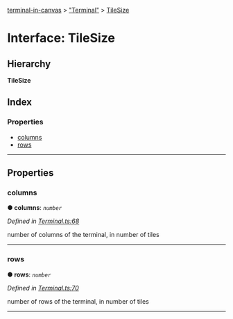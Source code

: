 [terminal-in-canvas](../README.md) > ["Terminal"](../modules/_terminal_.md) > [TileSize](../interfaces/_terminal_.tilesize.md)

# Interface: TileSize

## Hierarchy

**TileSize**

## Index

### Properties

* [columns](_terminal_.tilesize.md#columns)
* [rows](_terminal_.tilesize.md#rows)

---

## Properties

<a id="columns"></a>

###  columns

**● columns**: *`number`*

*Defined in [Terminal.ts:68](https://github.com/danikaze/terminal-in-canvas/blob/a5ea4f7/src/Terminal.ts#L68)*

number of columns of the terminal, in number of tiles

___
<a id="rows"></a>

###  rows

**● rows**: *`number`*

*Defined in [Terminal.ts:70](https://github.com/danikaze/terminal-in-canvas/blob/a5ea4f7/src/Terminal.ts#L70)*

number of rows of the terminal, in number of tiles

___

